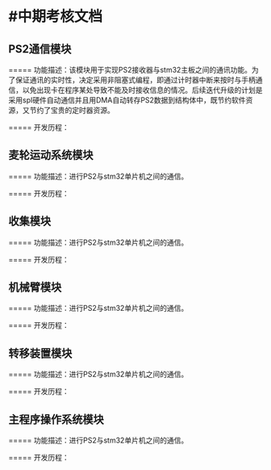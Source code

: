 #中期考核文档
=============
## PS2通信模块
=====
  功能描述：该模块用于实现PS2接收器与stm32主板之间的通讯功能。为了保证通讯的实时性，决定采用非阻塞式编程，即通过计时器中断来按时与手柄通信，以免出现卡在程序某处导致不能及时接收信息的情况。后续迭代升级的计划是采用spI硬件自动通信并且用DMA自动转存PS2数据到结构体中，既节约软件资源，又节约了宝贵的定时器资源。<br>

=====
  开发历程：

## 麦轮运动系统模块
=====
  功能描述：进行PS2与stm32单片机之间的通信。<br>
  
=====
  开发历程：

## 收集模块
=====
  功能描述：进行PS2与stm32单片机之间的通信。<br>
  
=====
  开发历程：
  
## 机械臂模块
=====
  功能描述：进行PS2与stm32单片机之间的通信。<br>
    
=====
  开发历程：
  
## 转移装置模块
=====
  功能描述：进行PS2与stm32单片机之间的通信。<br>
    
=====
  开发历程：
## 主程序操作系统模块
===== 
  功能描述：进行PS2与stm32单片机之间的通信。<br>
    
=====
  开发历程：
